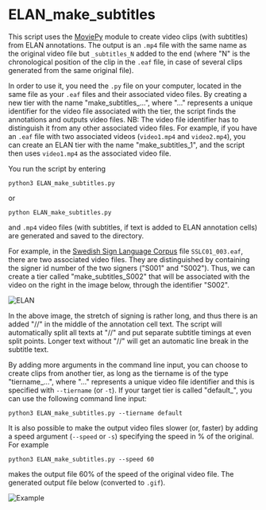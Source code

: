 # ELAN_make_subtitles

This script uses the [MoviePy](https://zulko.github.io/moviepy/) module to create video clips (with subtitles) from ELAN annotations. The output is an `.mp4` file with the same name as the original video file but `_subtitles_N` added to the end (where "N" is the chronological position of the clip in the `.eaf` file, in case of several clips generated from the same original file).

In order to use it, you need the `.py` file on your computer, located in the same file as your `.eaf` files and their associated video files. By creating a new tier with the name "make_subtitles_...", where "..." represents a unique identifier for the video file associated with the tier, the script finds the annotations and outputs video files. NB: The video file identifier has to distinguish it from any other associated video files. For example, if you have an `.eaf` file with two associated videos (`video1.mp4` and `video2.mp4`), you can create an ELAN tier with the name "make_subtitles_1", and the script then uses `video1.mp4` as the associated video file.

You run the script by entering
```
python3 ELAN_make_subtitles.py
```
or
```
python ELAN_make_subtitles.py
```
and `.mp4` video files (with subtitles, if text is added to ELAN annotation cells) are generated and saved to the directory.

For example, in the [Swedish Sign Language Corpus](https://www.ling.su.se/teckenspr%C3%A5ksresurser/teckenspr%C3%A5kskorpusar/svensk-teckenspr%C3%A5kskorpus) file `SSLC01_003.eaf`, there are two associated video files. They are distinguished by containing the signer id number of the two signers ("S001" and "S002"). Thus, we can create a tier called "make_subtitles_S002" that will be associated with the video on the right in the image below, through the identifier "S002".

![ELAN](https://github.com/borstell/ELAN_make_subtitles/blob/master/Example_SSLC_ELAN.png)

In the above image, the stretch of signing is rather long, and thus there is an added "//" in the middle of the annotation cell text. The script will automatically split all texts at "//" and put separate subtitle timings at even split points. Longer text without "//" will get an automatic line break in the subtitle text.

By adding more arguments in the command line input, you can choose to create clips from another tier, as long as the tiername is of the type "tiername_...", where "..." represents a unique video file identifier and this is specified with `--tiername` (or `-t`). If your target tier is called "default_<videoID>", you can use the following command line input:
```
python3 ELAN_make_subtitles.py --tiername default
```
It is also possible to make the output video files slower (or, faster) by adding a speed argument (`--speed` or `-s`) specifying the speed in % of the original. For example
```
python3 ELAN_make_subtitles.py --speed 60
```
makes the output file 60% of the speed of the original video file. The generated output file below (converted to `.gif`).

![Example](https://github.com/borstell/ELAN_make_subtitles/blob/master/Example_SSLC.gif)
